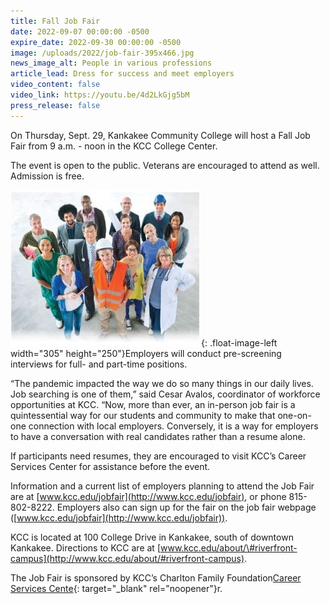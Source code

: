 ```yaml
---
title: Fall Job Fair
date: 2022-09-07 00:00:00 -0500
expire_date: 2022-09-30 00:00:00 -0500
image: /uploads/2022/job-fair-395x466.jpg
news_image_alt: People in various professions
article_lead: Dress for success and meet employers
video_content: false
video_link: https://youtu.be/4d2LkGjg5bM
press_release: false
---
```

On Thursday, Sept. 29, Kankakee Community College will host a Fall Job Fair from 9 a.m. - noon in the KCC College Center.

The event is open to the public. Veterans are encouraged to attend as well. Admission is free.

![](/uploads/2022/job-fair-250x305.jpg){: .float-image-left width="305" height="250"}Employers will conduct pre-screening interviews for full- and part-time positions.

“The pandemic impacted the way we do so many things in our daily lives. Job searching is one of them,” said Cesar Avalos, coordinator of workforce opportunities at KCC. “Now, more than ever, an in-person job fair is a quintessential way for our students and community to make that one-on-one connection with local employers. Conversely, it is a way for employers to have a conversation with real candidates rather than a resume alone.

If participants need resumes, they are encouraged to visit KCC’s Career Services Center for assistance before the event.

Information and a current list of employers planning to attend the Job Fair are at [www.kcc.edu/jobfair](http://www.kcc.edu/jobfair), or phone 815-802-8222. Employers also can sign up for the fair on the job fair webpage ([www.kcc.edu/jobfair](http://www.kcc.edu/jobfair)).

KCC is located at 100 College Drive in Kankakee, south of downtown Kankakee. Directions to KCC are at&nbsp;[www.kcc.edu/about/\#riverfront-campus](http://www.kcc.edu/about/#riverfront-campus).

The Job Fair is sponsored by KCC’s Charlton Family Foundation[Career Services Cente](https://continuinged.kcc.edu/career-services/){: target="_blank" rel="noopener"}r.